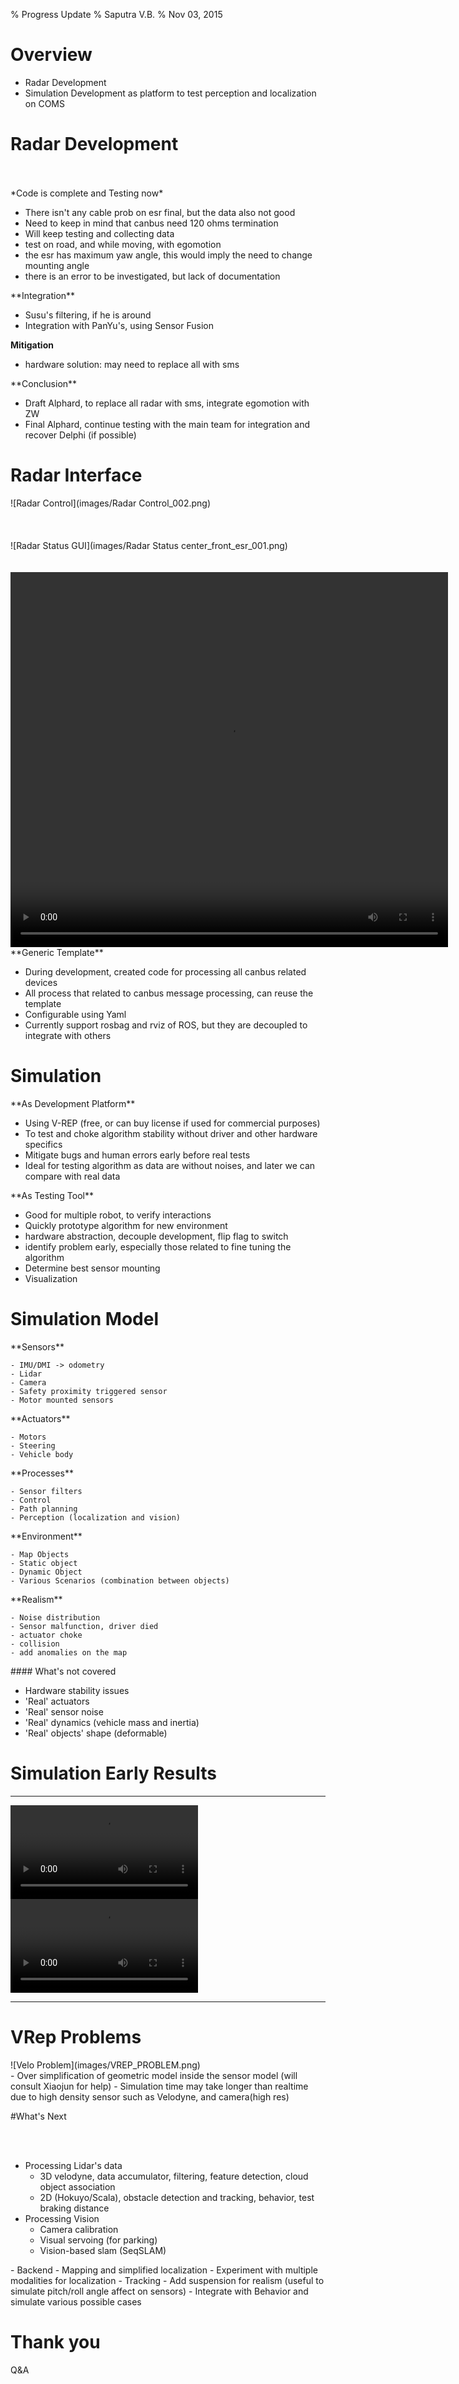 % Progress Update
% Saputra V.B.
% Nov 03, 2015

# Overview

- Radar Development
- Simulation Development as platform to test perception and localization on COMS


# Radar Development

<section>
<br>
<br>
*Code is complete and Testing now*

  - There isn't any cable prob on esr final, but the data also not good
  - Need to keep in mind that canbus need 120 ohms termination
  - Will keep testing and collecting data
  - test on road, and while moving, with egomotion
  - the esr has maximum yaw angle, this would imply the need to change mounting angle
  - there is an error to be investigated, but lack of documentation
</section>

<section>
**Integration**

  - Susu's filtering, if he is around
  - Integration with PanYu's, using Sensor Fusion

**Mitigation**

  - hardware solution: may need to replace all with sms
</section>

<section>
**Conclusion**

  - Draft Alphard, to replace all radar with sms, integrate egomotion with ZW
  - Final Alphard, continue testing with the main team for integration and recover Delphi (if possible)
</section>

# Radar Interface
<section>
![Radar Control](images/Radar Control_002.png)
</section>
<section>
<br>
<br>
<br>
![Radar Status GUI](images/Radar Status center_front_esr_001.png)
</section>

<section>
<!--
<br>
<br>
<br>
<br>
-->
<br>
<br>
<video width="700" height="600">
  <source data-src="video/radar_esr_center.mp4" type="video/mp4" />
</video>
</section>


<section>
**Generic Template**

  - During development, created code for processing all canbus related devices
  - All process that related to canbus message processing, can reuse the template
  - Configurable using Yaml
  - Currently support rosbag and rviz of ROS, but they are decoupled to integrate with others
</section>

# Simulation

<section>
**As Development Platform**

  - Using V-REP (free, or can buy license if used for commercial purposes)
  - To test and choke algorithm stability without driver and other hardware specifics
  - Mitigate bugs and human errors early before real tests
  - Ideal for testing algorithm as data are without noises, and later we can compare with real data
</section>

<section>
**As Testing Tool**

  - Good for multiple robot, to verify interactions
  - Quickly prototype algorithm for new environment
  - hardware abstraction, decouple development, flip flag to switch
  - identify problem early, especially those related to fine tuning the algorithm
  - Determine best sensor mounting
  - Visualization
</section>

# Simulation Model

<section>
**Sensors**

    - IMU/DMI -> odometry
    - Lidar
    - Camera
    - Safety proximity triggered sensor
    - Motor mounted sensors
</section>
<section>
**Actuators**

    - Motors
    - Steering
    - Vehicle body
</section>
<section>
**Processes**

    - Sensor filters
    - Control
    - Path planning
    - Perception (localization and vision)
</section>
<section>
**Environment**

    - Map Objects
    - Static object
    - Dynamic Object
    - Various Scenarios (combination between objects)
</section>
<section>
**Realism**

    - Noise distribution
    - Sensor malfunction, driver died
    - actuator choke
    - collision
    - add anomalies on the map
</section>

<section>
#### What's not covered

- Hardware stability issues
- 'Real' actuators
- 'Real' sensor noise
- 'Real' dynamics (vehicle mass and inertia)
- 'Real' objects' shape (deformable)
</section>

# Simulation Early Results

- - - -

<section>
<video>
  <source data-src="video/vrep_sample.mp4" type="video/mp4" />
</video>
</section>

<section>
<video>
<source data-src="video/screencast-1.mp4" type="video/mp4" />
</video>
</section>

- - - -

# VRep Problems
<section>
![Velo Problem](images/VREP_PROBLEM.png)
</section>
<section>
  - Over simplification of geometric model inside the sensor model (will consult Xiaojun for help)
  - Simulation time may take longer than realtime due to high density sensor such as Velodyne, and camera(high res)
</section>

#What's Next

<section>
<br>
<br>

- Processing Lidar's data
    - 3D velodyne, data accumulator, filtering, feature detection, cloud object association
    - 2D (Hokuyo/Scala), obstacle detection and tracking, behavior, test braking distance
- Processing Vision
    - Camera calibration
    - Visual servoing (for parking)
    - Vision-based slam (SeqSLAM)
</section>
<section>
- Backend
    - Mapping and simplified localization
    - Experiment with multiple modalities for localization
    - Tracking
    - Add suspension for realism (useful to simulate pitch/roll angle affect on sensors)
    - Integrate with Behavior and simulate various possible cases

</section>

# Thank you
Q&A
